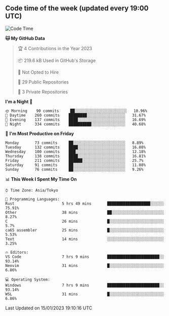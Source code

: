 ## Code time of the week (updated every 19:00 UTC)

<!--START_SECTION:waka-->
![Code Time](http://img.shields.io/badge/Code%20Time-1%2C482%20hrs%2045%20mins-blue)

**🐱 My GitHub Data** 

> 🏆 4 Contributions in the Year 2023
 > 
> 📦 219.6 kB Used in GitHub's Storage 
 > 
> 🚫 Not Opted to Hire
 > 
> 📜 29 Public Repositories 
 > 
> 🔑 3 Private Repositories  
 > 
**I'm a Night 🦉** 

```text
🌞 Morning    90 commits     ██░░░░░░░░░░░░░░░░░░░░░░░   10.96% 
🌆 Daytime    260 commits    ████████░░░░░░░░░░░░░░░░░   31.67% 
🌃 Evening    137 commits    ████░░░░░░░░░░░░░░░░░░░░░   16.69% 
🌙 Night      334 commits    ██████████░░░░░░░░░░░░░░░   40.68%

```
📅 **I'm Most Productive on Friday** 

```text
Monday       73 commits     ██░░░░░░░░░░░░░░░░░░░░░░░   8.89% 
Tuesday      132 commits    ████░░░░░░░░░░░░░░░░░░░░░   16.08% 
Wednesday    100 commits    ███░░░░░░░░░░░░░░░░░░░░░░   12.18% 
Thursday     138 commits    ████░░░░░░░░░░░░░░░░░░░░░   16.81% 
Friday       211 commits    ██████░░░░░░░░░░░░░░░░░░░   25.7% 
Saturday     91 commits     ██░░░░░░░░░░░░░░░░░░░░░░░   11.08% 
Sunday       76 commits     ██░░░░░░░░░░░░░░░░░░░░░░░   9.26%

```


📊 **This Week I Spent My Time On** 

```text
⌚︎ Time Zone: Asia/Tokyo

💬 Programming Languages: 
Rust                     5 hrs 49 mins       ███████████████████░░░░░░   75.91% 
Other                    38 mins             ██░░░░░░░░░░░░░░░░░░░░░░░   8.27% 
C                        26 mins             █░░░░░░░░░░░░░░░░░░░░░░░░   5.7% 
ca65 assembler           25 mins             █░░░░░░░░░░░░░░░░░░░░░░░░   5.53% 
Text                     14 mins             ░░░░░░░░░░░░░░░░░░░░░░░░░   3.25%

🔥 Editors: 
VS Code                  7 hrs 9 mins        ███████████████████████░░   93.14% 
Neovim                   31 mins             █░░░░░░░░░░░░░░░░░░░░░░░░   6.86%

💻 Operating System: 
Windows                  7 hrs 9 mins        ███████████████████████░░   93.14% 
WSL                      31 mins             █░░░░░░░░░░░░░░░░░░░░░░░░   6.86%

```


 Last Updated on 15/01/2023 19:10:16 UTC
<!--END_SECTION:waka-->